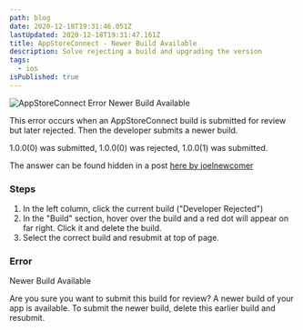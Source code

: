 ```yaml
---
path: blog
date: 2020-12-18T19:31:46.051Z
lastUpdated: 2020-12-18T19:31:47.161Z
title: AppStoreConnect - Newer Build Available
description: Solve rejecting a build and upgrading the version
tags:
  - ios
isPublished: true
---
```

![AppStoreConnect Error Newer Build Available](https://marcusmth.com/assets/newer_build_available.png)

This error occurs when an AppStoreConnect build is submitted for review but later rejected. Then the developer submits a newer build.

1.0.0(0) was submitted, 1.0.0(0) was rejected, 1.0.0(1) was submitted.

The answer can be found hidden in a post [here by joelnewcomer](https://developer.apple.com/forums/thread/26985?answerId=160458022#160458022)

### Steps
1. In the left column, click the current build ("Developer Rejected")
2. In the "Build" section, hover over the build and a red dot will appear on far right. Click it and delete the build.
3. Select the correct build and resubmit at top of page.

### Error
Newer Build Available

Are you sure you want to submit this build for review? A newer build of your app is available. To submit the newer build, delete this earlier build and resubmit.
